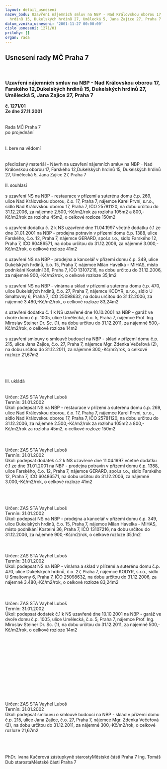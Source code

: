 ```yaml
---
layout: detail_usneseni
nazev_bodu: Uzavření nájemních smluv na NBP - Nad Královskou oborou 17, Farského 12,Dukelských
  hrdinů 15, Dukelských hrdinů 27, Umělecká 5, Jana Zajíce 27, Praha 7
datum_vzniku_usneseni: '2001-11-27 00:00:00'
cislo_usneseni: 1271/01
prilohy: []
organ: rada
---
```

<div id="ucUsn_pList" class="usn">
	<span><h2>Usnesení rady MČ Praha 7 </h2>
<br></span><div class="standBody">
<span><h3>Uzavření nájemních smluv na NBP - Nad Královskou oborou 17, Farského 12,Dukelských hrdinů 15, Dukelských hrdinů 27, Umělecká 5, Jana Zajíce 27, Praha 7</h3></span><div class="center">
		<strong>č. 1271/01</strong><br>
	</div>
<div class="center">
		<strong>Ze dne 27.11.2001</strong><br><br>
	</div>
<br>Rada MČ Praha 7<br>po projednání<br><br><br>I.	bere na vědomí<br><br> <br>předložený materiál - Návrh na uzavření nájemních smluv na NBP - Nad Královskou oborou 17, Farského 12,Dukelských hrdinů 15, Dukelských hrdinů 27, Umělecká 5, Jana Zajíce 27, Praha 7<br><br>II.	souhlasí <br><br>s uzavření NS na NBP - restaurace v přízemí a suterénu domu č.p. 269, ulice Nad Královskou oborou, č.o. 17, Praha 7, nájemce Karel První, s.r.o., sídlo Nad Královskou oborou 17, Praha 7, IČO 25781120, na dobu určitou do 31.12.2006, za nájemné 2.500,-Kč/m2/rok za rozlohu 105m2 a 800,-Kč/m2/rok za rozlohu 45m2, o celkové rozloze 150m2<br><br>s uzavření dodatku č. 2 k NS uzavřené dne 11.04.1997 včetně dodatku č.1 ze dne 31.01.2001 na NBP - prodejna potravin v přízemí domu č.p. 1388, ulice Farského, č.o. 12, Praha 7, nájemce GERARD, spol.s.r.o.,  sídlo Farského 12, Praha 7, IČO 60486571, na dobu určitou do 31.12.2006, za nájemné 3.000,-Kč/m2/rok, o celkové rozloze 41m2<br><br>s uzavření NS na NBP - prodejna a kancelář v přízemí domu č.p. 349, ulice Dukelských hrdinů, č.o. 15, Praha 7, nájemce Milan Havelka - MIHAS, místo podnikání Kostelní 36, Praha 7, IČO 13107216, na dobu určitou do 31.12.2006, za nájemné 900,-Kč/m2/rok, o celkové rozloze 35,1m2<br><br>s uzavření NS na NBP - vinárna a sklad v přízemí a suterénu domu č.p. 470, ulice Dukelských hrdinů, č.o. 27, Praha 7, nájemce KODYR, s.r.o., sídlo U Smaltovny 6, Praha 7, IČO 25098632, na dobu určitou do 31.12.2006, za nájemné 3.480,-Kč/m2/rok, o celkové rozloze 83,24m2<br><br>s uzavření dodatku č. 1 k NS uzavřené dne 10.10.2001 na NBP - garáž ve dvoře domu č.p. 1005, ulice Umělecká, č.o. 5, Praha 7, nájemce Prof. Ing. Miroslav Steiner Dr. Sc. (1), na dobu určitou do 31.12.2011, za nájemné 500,-Kč/m2/rok, o celkové rozloze 14m2<br><br>s uzavření smlouvy o smlouvě budoucí na NBP - sklad v přízemí domu č.p. 215, ulice Jana Zajíce, č.o. 27, Praha 7, nájemce Mgr. Zdenka Večeřová (2), na dobu určitou do 31.12.2011, za nájemné 300,-Kč/m2/rok, o celkové rozloze 21,67m2<br><br><br><br><br>III.	ukládá <br><br> <br>Určen:	ZAS STA Vayhel Luboš<br>Termín: 31.01.2002<br>Úkol:	podepsat NS na NBP - restaurace v přízemí a suterénu domu č.p. 269, ulice Nad Královskou oborou, č.o. 17, Praha 7, nájemce Karel První, s.r.o., sídlo Nad Královskou oborou 17, Praha 7, IČO 25781120, na dobu určitou do 31.12.2006, za nájemné 2.500,-Kč/m2/rok za rozlohu 105m2 a 800,-Kč/m2/rok za rozlohu 45m2, o celkové rozloze 150m2<br> <br><br> <br>Určen:	ZAS STA Vayhel Luboš<br>Termín: 31.01.2002<br>Úkol:	podepsat dodatek č.2 k NS uzavřené dne 11.04.1997 včetně dodatku č.1 ze dne 31.01.2001 na NBP - prodejna potravin v přízemí domu č.p. 1388, ulice Farského, č.o. 12, Praha 7, nájemce GERARD, spol.s.r.o.,  sídlo Farského 12, Praha 7, IČO 60486571, na dobu určitou do 31.12.2006, za nájemné 3.000,-Kč/m2/rok, o celkové rozloze 41m2<br> <br><br> <br> <br>Určen:	ZAS STA Vayhel Luboš<br>Termín: 31.01.2002<br>Úkol:	podepsat NS na NBP - prodejna a kancelář v přízemí domu č.p. 349, ulice Dukelských hrdinů, č.o. 15, Praha 7, nájemce Milan Havelka - MIHAS, místo podnikání Kostelní 36, Praha 7, IČO 13107216, na dobu určitou do 31.12.2006, za nájemné 900,-Kč/m2/rok, o celkové rozloze 35,1m2<br> <br><br> <br>Určen:	ZAS STA Vayhel Luboš<br>Termín: 31.01.2002<br>Úkol:	podepsat NS na NBP - vinárna a sklad v přízemí a suterénu domu č.p. 470, ulice Dukelských hrdinů, č.o. 27, Praha 7, nájemce KODYR, s.r.o., sídlo U Smaltovny 6, Praha 7, IČO 25098632, na dobu určitou do 31.12.2006, za nájemné 3.480,-Kč/m2/rok, o celkové rozloze 83,24m2<br> <br><br> <br>Určen:	ZAS STA Vayhel Luboš<br>Termín: 31.01.2002<br>Úkol:	podepsat dodatek č.1 k NS uzavřené dne 10.10.2001 na NBP - garáž ve dvoře domu č.p. 1005, ulice Umělecká, č.o. 5, Praha 7, nájemce Prof. Ing. Miroslav Steiner Dr. Sc. (1), na dobu určitou do 31.12.2011, za nájemné 500,-Kč/m2/rok, o celkové rozloze 14m2<br> <br><br> <br><br><br><br><br><br><br><br><br><br><br>Určen:	ZAS STA Vayhel Luboš<br>Termín: 31.01.2002<br>Úkol:	podepsat smlouvu o smlouvě budoucí na NBP - sklad v přízemí domu č.p. 215, ulice Jana Zajíce, č.o. 27, Praha 7, nájemce Mgr. Zdenka Večeřová (2), na dobu určitou do 31.12.2011, za nájemné 300,-Kč/m2/rok, o celkové rozloze 21,67m2<br> <br><br> <br>	<br>PhDr. Ivana Kučerová zástupkyně starostyMěstské části Praha 7	Ing. Tomáš Dub starostaMěstské části Praha 7<br>	<br><br>
</div>
</div>